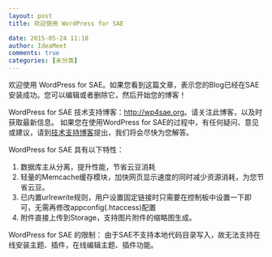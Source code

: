 ```yaml
---
layout: post
title: 欢迎使用 WordPress for SAE

date: 2015-05-24 11:18
author: IdeaMeet
comments: true
categories: [未分类]
---
```

欢迎使用 WordPress for SAE。如果您看到这篇文章，表示您的Blog已经在SAE安装成功。您可以编辑或者删除它，然后开始您的博客！

WordPress for SAE 技术支持博客：<a title="WordPress for SAE 技术支持" href="http://wp4sae.org">http://wp4sae.org</a>。请关注此博客，以及时获取最新信息。
如果您在使用WordPress for SAE的过程中，有任何疑问、意见或建议，请到<a title="WordPress for SAE 技术支持" href="http://wp4sae.org">技术支持博客</a>提出，我们将会尽快为您解答。

WordPress for SAE 具有以下特性：
<ol>
	<li>数据库主从分离，提升性能，节省云豆消耗</li>
	<li>轻量的Memcache缓存模块，加快网页显示速度的同时减少资源消耗，为您节省云豆。</li>
	<li>已内置urlrewrite规则，用户设置固定链接时只需要在控制板中设置一下即可，无需再修改appconfig(.htaccess)配置</li>
	<li>附件直接上传到Storage，支持图片附件的缩略图生成。</li>
</ol>

WordPress for SAE 的限制：
由于SAE不支持本地代码目录写入，故无法支持在线安装主题、插件，在线编辑主题、插件功能。

